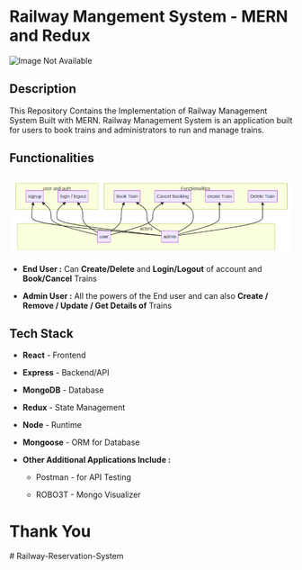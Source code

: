 # Railway Mangement System - MERN and Redux

<img src="https://images.hdqwalls.com/wallpapers/train-mountains-illustration-minimalistic-9l.jpg" title="Railway Art" alt="Image Not Available" data-align="center">

## Description

This Repository Contains the Implementation of Railway Management System Built with MERN. Railway Management System is an application built for users to book trains and administrators to run and manage trains.

## Functionalities

![functionalities](./Images/functionalities.png)

- **End User :** Can **Create/Delete** and **Login/Logout** of account and **Book/Cancel** Trains

- **Admin User :** All the powers of the End user and can also **Create / Remove / Update / Get Details of** Trains

## Tech Stack

- **React** - Frontend

- **Express** - Backend/API

- **MongoDB** - Database

- **Redux** - State Management

- **Node** - Runtime

- **Mongoose** - ORM for Database

- **Other Additional Applications Include :**
  
  - Postman - for API Testing
  
  - ROBO3T - Mongo Visualizer

# Thank You
#   R a i l w a y - R e s e r v a t i o n - S y s t e m 
 
 